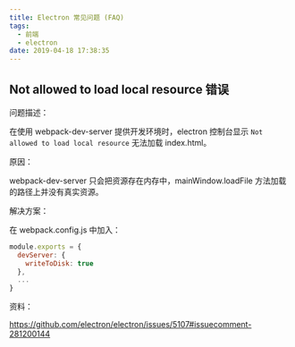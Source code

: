 ```yaml
---
title: Electron 常见问题 (FAQ)
tags:
  - 前端
  - electron
date: 2019-04-18 17:38:35
---
```


## Not allowed to load local resource 错误

问题描述：

在使用 webpack-dev-server 提供开发环境时，electron 控制台显示 `Not allowed to load local resource` 无法加载 index.html。

原因：

webpack-dev-server 只会把资源存在内存中，mainWindow.loadFile 方法加载的路径上并没有真实资源。

解决方案：

在 webpack.config.js 中加入：

```js
module.exports = {
  devServer: {
    writeToDisk: true
  },
  ...
}
```

资料：   

<https://github.com/electron/electron/issues/5107#issuecomment-281200144>
